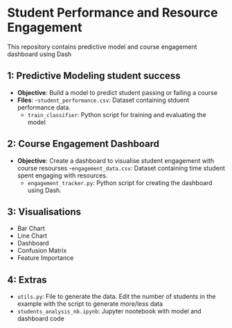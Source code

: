 # Student Performance and Resource Engagement

This repository contains predictive model and course engagement dashboard using Dash

## 1: Predictive Modeling student success
- **Objective**: Build a model to predict student passing or failing a course
- **Files**:
  -`student_performance.csv`: Dataset containing stduent performance data.
  - `train_classifier`: Python script for training and evaluating the model


## 2: Course Engagement Dashboard
- **Objective**: Create a dashboard to visualise student engagement with course resourses
  -`engagement_data.csv`: Dataset containing time student spent engaging with resources.
  - `engagement_tracker.py`: Python script for creating the dashboard using Dash.

## 3: Visualisations
 - Bar Chart
 - Line Chart
 - Dashboard
 - Confusion Matrix
 - Feature Importance

## 4: Extras
- `utils.py`: File to generate the data. Edit the number of students in the example with the script to generate more/less data
- `students_analysis_nb.ipynb`: Jupyter nootebook with model and dashboard code
